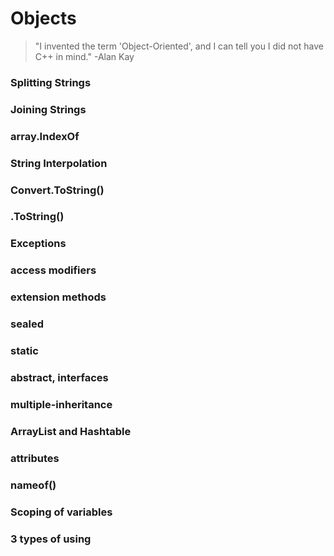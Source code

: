 # Objects

> "I invented the term 'Object-Oriented', and I can tell you I did not have C++ in mind."
> -Alan Kay



### Splitting Strings

### Joining Strings

### array.IndexOf

### String Interpolation

### Convert.ToString()

### .ToString()

### Exceptions

### access modifiers

### extension methods

### sealed

### static

### abstract, interfaces

### multiple-inheritance

### ArrayList and Hashtable

### attributes

### nameof()

### Scoping of variables

### 3 types of using